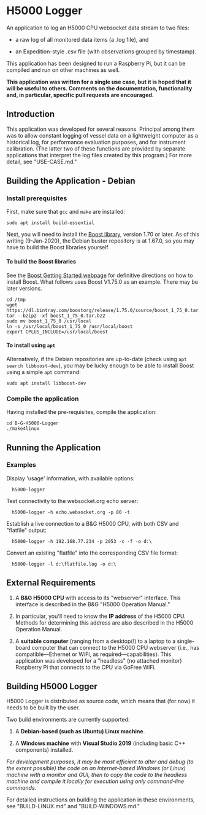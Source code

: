 # H5000 Logger

An application to log an H5000 CPU websocket data stream to two files:

* a raw log of all monitored data items (a .log file), and 

* an Expedition-style .csv file (with observations grouped by timestamp).

This application has been designed to run a Raspberry Pi, but it can be
compiled and run on other machines as well.

**This application was written for a single use case, but it is hoped that
it will be useful to others. Comments on the documentation, functionality and,
in particular, specific pull requests are encouraged.**

## Introduction

This application was developed for several reasons. Principal among them was to
allow constant logging of vessel data on a lightweight computer as a historical
log, for performance evaluation purposes, and for instrument calibration. (The
latter two of these functions are provided by separate applications that interpret
the log files created by this program.) For more detail, see "USE-CASE.md."

## Building the Application - Debian
### Install prerequisites

First, make sure that `gcc` and `make` are installed:
```shell
sudo apt install build-essential
```

Next, you will need to install the [Boost library](https://boost.org), version 1.70 or later. As of this writing 
(9-Jan-2020), the Debian buster repository is at 1.67.0, so you may have to build the Boost libraries yourself.

#### To build the Boost libraries

See the [Boost Getting Started webpage](https://www.boost.org/more/getting_started/index.html) for definitive 
directions on how to install Boost. What follows uses Boost V1.75.0 as an example. There may be later versions.

```shell
cd /tmp
wget https://dl.bintray.com/boostorg/release/1.75.0/source/boost_1_75_0.tar.bz2
tar --bzip2 -xf boost_1_75_0.tar.bz2
sudo mv boost_1_75_0 /usr/local
ln -s /usr/local/boost_1_75_0 /usr/local/boost
export CPLUS_INCLUDE=/usr/local/boost
```

#### To install using `apt`

Alternatively, if the Debian repositories are up-to-date (check using `apt search libboost-dev`),
you may be lucky enough to be able to install Boost using a simple `apt` command:
```shell
sudo apt install libboost-dev
```

### Compile the application
Having installed the pre-requisites, compile the application:
```shell
cd B-G-H5000-Logger
./make4linux
```

## Running the Application

### Examples

Display 'usage' information, with available options:

      h5000-logger

Test connectivity to the websocket.org echo server:

      h5000-logger -h echo.websocket.org -p 80 -t

Establish a live connection to a B&G H5000 CPU, with both CSV and "flatfile" output:

      h5000-logger -h 192.168.77.234 -p 2053 -c -f -o d:\ 

Convert an existing "flatfile" into the corresponding CSV file format:

      h5000-logger -l d:\flatfile.log -o d:\

## External Requirements

1) A **B&G H5000 CPU** with access to its "webserver" interface. This interface is
described in the B&G "H5000 Operation Manual."

1) In particular, you'll need to know the **IP address** of the H5000 CPU. Methods
for determining this address are also described in the H5000 Operation Manual.

1) A **suitable computer** (ranging from a desktop(!) to a laptop to a single-board
computer that can connect to the H5000 CPU webserver (i.e., has compatible&mdash;Ethernet 
or WiFi, as required&mdash;capabilities). This application was developed for a 
"headless" (no attached monitor) Raspberry Pi that connects to the CPU via GoFree WiFi.

## Building H5000 Logger

H5000 Logger is distributed as source code, which means that (for now) it needs to 
be built by the user.

Two build environments are currently supported:

1) A **Debian-based (such as Ubuntu) Linux machine**.

2) A **Windows machine** with **Visual Studio 2019** (including basic C++ components)
installed.

*For development purposes, it may be most efficient to alter and debug (to the extent
possible) the code on an Internet-based Windows (or Linux) machine with a monitor and 
GUI, then to copy the code to the headless machine and compile it locally for 
execution using only command-line commands.*

For detailed instructions on building the application in these environments, see
"BUILD-LINUX.md" and "BUILD-WINDOWS.md."
